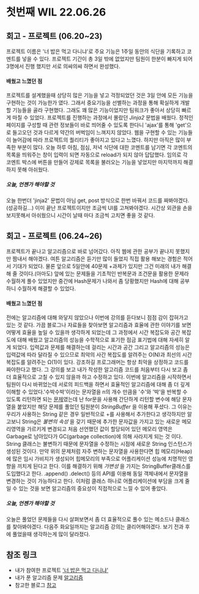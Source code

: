 첫번째 WIL 22.06.26
=============
## 회고 - 프로젝트 (06.20~23)
프로젝트 이름은 '너 밥은 먹고 다니냐'로 주요 기능은 1주일 동안의 식단을 기록하고 코멘트를 넣을 수 있다.
프로젝트 기간이 총 3일 밖에 없었지만 팀원이 한분이 빠지게 되어 3명에서 진행 했지만 서로 의쌰의쌰 하면서
완성했다. 

#### 배웠고 느꼈던 점
프로젝트를 설계했을때 상당히 많은 기능을 넣고 걱정되었던 것은 3일 안에 모든 기능을 구현하는 것이 가능한가
였다. 그래서 중요기능을 선별하는 과정을 통해 확실하게 개발할 기능들을 골라 구현했다. 그래도 꽤 많은 기능이었지만
팀워크가 좋아서 상당히 빠르게 마칠 수 있었다. 
프로젝트를 진행하는 과정에서 몰랐던 _Jinja2_ 문법을 배웠다. 정적인 페이지를 구성할 때 관련 정보들이 바로 띄어줄 수
있도록 한다니 'ajax'를 통해 'get'으로 들고오던 것과 다르게 약간의 버벅임이 느껴지지 않았다.
웹을 구현할 수 있는 기능들이 늘어감에 따라 프로젝트의 퀄리티가 좋아지고 있다고 느꼈다. 하지만 아직은 많이 부족한 부분이
많다. 오늘 하루 아침, 점심, 저녁 식단에 대한 코멘트를 남기면 각 코멘트의 목록을 띄워주는 창이 입력이 되면 자동으로 
reload가 되지 않아 답답했다. 임의로 각 코멘트 박스에 버튼을 만들어 강제로 목록을 불러오는 기능을 넣었지만 마지막까지
해결하지 못해 아쉬웠다.

##### 오늘, 언젠가 해야할 것
오늘 한번더 'jinja2' 문법이 아님 get, post 방식으로 한번 바꿔서 코드를 짜봐야겠다.(성공하길...)
이미 끝난 프로젝트이지만 조금씩 UI를 고쳐봐야겠다. 시간상 외관을 손을 보지못해서 아쉬웠으니 시간이 날때 마다 조금씩 고치면 좋을 것 같다.




## 회고 - 프로젝트 (06.24~26)
프로젝트가 끝나고 알고리즘으로 바로 넘어갔다. 아직 웹에 관한 공부가 끝나지 못했지만 짬내서 해야겠다. 여튼 알고리즘은 듣기만
많이 들었지 직접 활용 해보는 경험은 적어서 기대가 되었다. 물론 앞으로 5일안에 40문제 +과제가 있지만 그건 미래의 내가 해결해 줄 것이다.(아마도)
앞에 있는 문제들을 기초적인 반복문과 조건문을 활용한 문제라 수월하게 풀수 있었지만 중간에 Hash문제가 나와서 좀 당황했지만 Hash에 대해 공부하니
수월하게 해결할 수 있었다.

#### 배웠고 느꼈던 점
전에는 알고리즘에 대해 와닿지 않았으나 이번에 강의를 듣다보니 점점 감이 잡혀가고 있는 것 같다. 가끔 블로그나 자료들을 찾아보면 알고리즘과 효율에
관한 이야기를 보면 어떻게 효율을 높일 수 있을까 생각하게 되었는데 그 과정에서 시간 복잡도와 공간 복잡도에 대해 배웠고 알고리즘의 성능을
수학적으로 표기한 점금 표기법에 대해 자세히 알게 되었다. 입력값과 문제를 해결하는데 걸리는 시간과 공간 그리고 알고리즘의 성능은 
입력값에 따라 달라질 수 있으므로 최악의 사간 복잡도를 알려주는 O(N)과 최선의 시간 복잡도를 알려주는 Ω(1)이 있다. 강조하길 프로그래머는
항상 최악을 상정하고 코드를 짜야한다고 했다. 그 강의를 보고 내가 작성한 알고리즘 코드를 처음부터 다시 보고 좀 더 효율적으로 고칠 수 있지
않을까 하고 수정하고 있다. 
이번에 알고리즘을 시작하면서 팀원이 다시 바뀌었는데 서로의 피드백을 하면서 효율적인 알고리즘에 대해 좀 더 깊게
이해할 수 있었다.'수박수박'이라는 문자열을 n의 개수 만큼을 '수'와 '박'을 반복할 수 있도록 리턴하면 되는 [문제](https://programmers.co.kr/learn/courses/30/lessons/12922)였는데
난 for문을 사용해 간단하게 리턴할 변수에 해당 문자열을 붙었지만 해당 문제를 풀었던 팀원분이 _StringBuffer_ 을 이용해 푸셨다.
그 이유는 우리가 사용하는 String 같은 경우 일반적으로 +를 사용해서 추가한다고 생각하지만 알고보니 String은 _불변의 속성_ 을 갖기 때문에
추가한 문자값을 가지고 있는 새로운 메모리영역을 가르키게 변경되고 처음 선언했던 값이 할당되어 있던 메모리 영역은 Garbage로 남아있다가 
GC(garbage collection)에 의해 사라지게 되는 것 이다. String 클래스는 불변하기 때문에 문자열을 수정하는 시점에 새로운 String 
인스턴스가 생성된 것이다. 만약 위의 문제처럼 자주 변하는 문자열을 사용한다면 힙 메모리(Heap)에 많은 임시 가비지가 생성되어 힙메모리의
부족으로 어플리케이션 성능에 치명적인 영향을 끼치게 된다고 한다. 이를 해결하기 위해 _가변성_ 을 가지는 StringBuffer클래스를 도입했다고 한다.
.append() .delect() 등의 API를 이용해 동일 객체내에서 문자열을 변경하는 것이 가능하다고 한다. 이처럼 클래스 하나로 어플리케이션에
부담을 크게 줄일 수 있는 것을 보면 알고리즘의 중요성이 직접적으로 느낄 수 있어 좋았다.

##### 오늘, 언젠가 해야할 것
오늘은 풀었던 문제들을 다시 살펴보면서 좀 더 효율적으로 풀수 있는 메소드나 클래스를 찾아봐야겠다.
다음주 화요일까지는 알고리즘 강의는 클리어해야겠다. 보기 전과 후에 풀었을때 생각하는게 많이 달라졌다.




## 참조 링크
* 내가 참여한 프로젝트
['너 밥은 먹고 다니냐'](https://github.com/jjucc99/innovation_B_1)
* 내가 푼 알고리즘 문제
[알고리즘](https://github.com/AhnSangRok/sparta_algorithm/tree/master/src)
* 참고한 블로그
[참고](https://ifuwanna.tistory.com/221)
